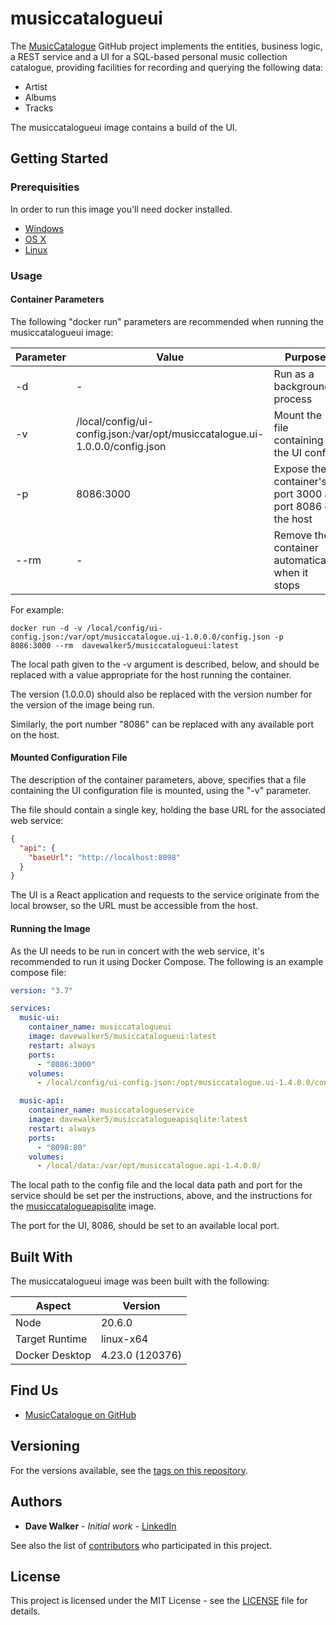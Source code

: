 # musiccatalogueui

The [MusicCatalogue](https://github.com/davewalker5/MusicCatalogue) GitHub project implements the entities, business logic, a REST service and a UI for a SQL-based personal music collection catalogue, providing facilities for recording and querying the following data:

- Artist
- Albums
- Tracks

The musiccatalogueui image contains a build of the UI.

## Getting Started

### Prerequisities

In order to run this image you'll need docker installed.

- [Windows](https://docs.docker.com/windows/started)
- [OS X](https://docs.docker.com/mac/started/)
- [Linux](https://docs.docker.com/linux/started/)

### Usage

#### Container Parameters

The following "docker run" parameters are recommended when running the musiccatalogueui image:

| Parameter | Value                                                                       | Purpose                                                   |
| --------- | --------------------------------------------------------------------------- | --------------------------------------------------------- |
| -d        | -                                                                           | Run as a background process                               |
| -v        | /local/config/ui-config.json:/var/opt/musiccatalogue.ui-1.0.0.0/config.json | Mount the file containing the UI config                   |
| -p        | 8086:3000                                                                   | Expose the container's port 3000 as port 8086 on the host |
| --rm      | -                                                                           | Remove the container automatically when it stops          |

For example:

```shell
docker run -d -v /local/config/ui-config.json:/var/opt/musiccatalogue.ui-1.0.0.0/config.json -p 8086:3000 --rm  davewalker5/musiccatalogueui:latest
```

The local path given to the -v argument is described, below, and should be replaced with a value appropriate for the host running the container.

The version (1.0.0.0) should also be replaced with the version number for the version of the image being run.

Similarly, the port number "8086" can be replaced with any available port on the host.

#### Mounted Configuration File

The description of the container parameters, above, specifies that a file containing the UI configuration file is mounted, using the "-v" parameter.

The file should contain a single key, holding the base URL for the associated
web service:

```json
{
  "api": {
    "baseUrl": "http://localhost:8098"
  }
}
```

The UI is a React application and requests to the service originate from the local browser, so the URL must be accessible from the host.

#### Running the Image

As the UI needs to be run in concert with the web service, it's recommended to run
it using Docker Compose. The following is an example compose file:

```yml
version: "3.7"

services:
  music-ui:
    container_name: musiccatalogueui
    image: davewalker5/musiccatalogueui:latest
    restart: always
    ports:
      - "8086:3000"
    volumes:
      - /local/config/ui-config.json:/opt/musiccatalogue.ui-1.4.0.0/config.json

  music-api:
    container_name: musiccatalogueservice
    image: davewalker5/musiccatalogueapisqlite:latest
    restart: always
    ports:
      - "8098:80"
    volumes:
      - /local/data:/var/opt/musiccatalogue.api-1.4.0.0/
```

The local path to the config file and the local data path and port for the service should be set per the
instructions, above, and the instructions for the [musiccatalogueapisqlite](https://hub.docker.com/repository/docker/davewalker5/musiccatalogueapisqlite/) image.

The port for the UI, 8086, should be set to an available local port.

## Built With

The musiccatalogueui image was been built with the following:

| Aspect         | Version         |
| -------------- | --------------- |
| Node           | 20.6.0          |
| Target Runtime | linux-x64       |
| Docker Desktop | 4.23.0 (120376) |

## Find Us

- [MusicCatalogue on GitHub](https://github.com/davewalker5/MusicCatalogue)

## Versioning

For the versions available, see the [tags on this repository](https://github.com/davewalker5/MusicCatalogue/tags).

## Authors

- **Dave Walker** - _Initial work_ - [LinkedIn](https://www.linkedin.com/in/davewalker5/)

See also the list of [contributors](https://github.com/davewalker5/MusicCatalogue.Api/contributors) who
participated in this project.

## License

This project is licensed under the MIT License - see the [LICENSE](https://github.com/davewalker5/MusicCatalogue/blob/master/LICENSE) file for details.
